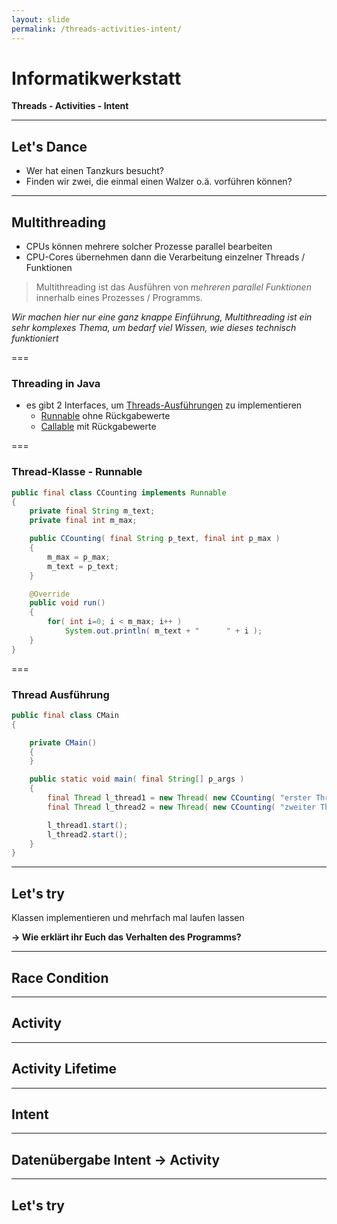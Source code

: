 ```yaml
---
layout: slide
permalink: /threads-activities-intent/
---
```


# Informatikwerkstatt
__Threads - Activities - Intent__

---

## Let's Dance

* Wer hat einen Tanzkurs besucht?
* Finden wir zwei, die einmal einen Walzer o.ä. vorführen können?

--- 

## Multithreading

* CPUs können mehrere solcher Prozesse parallel bearbeiten
* CPU-Cores übernehmen dann die Verarbeitung einzelner Threads / Funktionen

> Multithreading ist das Ausführen von _mehreren parallel Funktionen_ innerhalb eines Prozesses / Programms.

_Wir machen hier nur eine ganz knappe Einführung, Multithreading ist ein sehr komplexes Thema, um bedarf viel Wissen, wie dieses technisch funktioniert_

===

### Threading in Java

* es gibt 2 Interfaces, um [Threads-Ausführungen](https://www.baeldung.com/java-runnable-callable) zu implementieren
	* [Runnable](https://docs.oracle.com/javase/10/docs/api/java/lang/Runnable.html) ohne Rückgabewerte
	* [Callable](https://docs.oracle.com/javase/10/docs/api/java/util/concurrent/Callable.html) mit Rückgabewerte

===

### Thread-Klasse - Runnable

```java
public final class CCounting implements Runnable
{
    private final String m_text;
    private final int m_max;

    public CCounting( final String p_text, final int p_max )
    {
        m_max = p_max;
        m_text = p_text;
    }

    @Override
    public void run()
    {
        for( int i=0; i < m_max; i++ )
            System.out.println( m_text + "      " + i );
    }
}
```

===

### Thread Ausführung

```java
public final class CMain
{

    private CMain()
    {
    }

    public static void main( final String[] p_args )
    {
        final Thread l_thread1 = new Thread( new CCounting( "erster Thread", 10 ) );
        final Thread l_thread2 = new Thread( new CCounting( "zweiter Thread", 10 ) );

        l_thread1.start();
        l_thread2.start();
    }
}
```

---

## Let's try

Klassen implementieren und mehrfach mal laufen lassen 

__&rarr; Wie erklärt ihr Euch das Verhalten des Programms?__

---

## Race Condition


---

## Activity

---

## Activity Lifetime

---

## Intent

---

## Datenübergabe Intent &rarr; Activity

---

## Let's try
